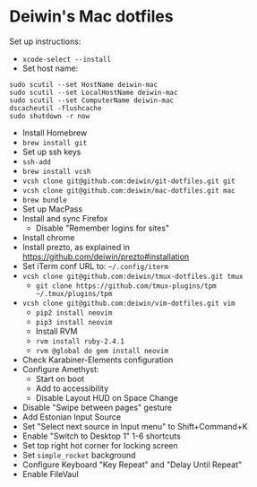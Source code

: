 # Deiwin's Mac dotfiles

Set up instructions:
- `xcode-select --install`
- Set host name:
```
sudo scutil --set HostName deiwin-mac
sudo scutil --set LocalHostName deiwin-mac
sudo scutil --set ComputerName deiwin-mac
dscacheutil -flushcache
sudo shutdown -r now
```
- Install Homebrew
- `brew install git`
- Set up ssh keys
- `ssh-add`
- `brew install vcsh`
- `vcsh clone git@github.com:deiwin/git-dotfiles.git git`
- `vcsh clone git@github.com:deiwin/mac-dotfiles.git mac`
- `brew bundle`
- Set up MacPass
- Install and sync Firefox
  - Disable "Remember logins for sites"
- Install chrome
- Install prezto, as explained in https://github.com/deiwin/prezto#installation
- Set iTerm conf URL to: `~/.config/iterm`
- `vcsh clone git@github.com:deiwin/tmux-dotfiles.git tmux`
  - `git clone https://github.com/tmux-plugins/tpm ~/.tmux/plugins/tpm`
- `vcsh clone git@github.com:deiwin/vim-dotfiles.git vim`
  - `pip2 install neovim`
  - `pip3 install neovim`
  - Install RVM
  - `rvm install ruby-2.4.1`
  - `rvm @global do gem install neovim`
- Check Karabiner-Elements configuration
- Configure Amethyst:
  - Start on boot
  - Add to accessibility
  - Disable Layout HUD on Space Change
- Disable "Swipe between pages" gesture
- Add Estonian Input Source
- Set "Select next source in Input menu" to Shift+Command+K
- Enable "Switch to Desktop 1" 1-6 shortcuts
- Set top right hot corner for locking screen
- Set `simple_rocket` background
- Configure Keyboard "Key Repeat" and "Delay Until Repeat"
- Enable FileVaul
